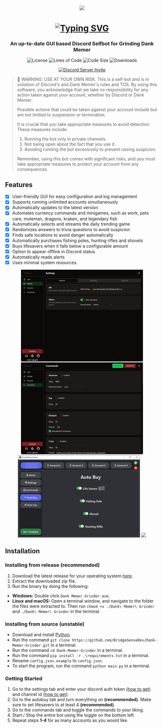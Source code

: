<br>

<div align="center">
  <img src=".github/assets/img/icon.png" width="100">

  # [![Typing SVG](https://readme-typing-svg.herokuapp.com?font=Permanent+Marker&size=40&pause=1000&color=598e3c&center=true&vCenter=true&width=435&lines=Dank+Memer+Grinder)](https://git.io/typing-svg)

  ### An up-to-date GUI based Discord Selfbot for Grinding Dank Memer

  ![License](https://img.shields.io/github/license/BridgeSenseDev/Dank-Memer-Grinder?color=598e3c&style=for-the-badge)
  ![Lines of Code](https://img.shields.io/tokei/lines/github/BridgeSenseDev/Dank-Memer-Grinder?color=598e3c&style=for-the-badge)
  ![Code Size](https://img.shields.io/github/languages/code-size/BridgeSenseDev/Dank-Memer-Grinder?color=598e3c&style=for-the-badge)
  ![Downloads](https://img.shields.io/github/downloads/BridgeSenseDev/Dank-Memer-Grinder/total?color=598e3c&style=for-the-badge)

  [![Discord Server Invite](https://discord.com/api/guilds/1052536060552433735/widget.png?style=banner2)](https://discord.gg/KTrmQnhCHb)
</div>


> 🚨 WARNING: USE AT YOUR OWN RISK. This is a self-bot and is in violation of Discord's and Dank Memer's rules and TOS. By using this software, you acknowledge that we take no responsibility for any action taken against your account, whether by Discord or Dank Memer.
>
>Possible actions that could be taken against your account include but are not limited to suspension or termination.
>
> It is crucial that you take appropriate measures to avoid detection. These measures include:
> <ol>
>  <li>Running the bot only in private channels.</li>
>  <li>Not being open about the fact that you use it.</li>
>  <li>Avoiding running the bot excessively to prevent raising suspicion.</li>
> </ol>
> Remember, using this bot comes with significant risks, and you must take appropriate measures to protect your account from any consequences.
      

## Features

-   [x] User-friendly GUI for easy configuration and log management
-   [x] Supports running unlimited accounts simultaneously
-   [x] Automatically updates to the latest version
-   [x] Automates currency commands and minigames, such as work, pets care, moleman, dragons, kraken, and legendary fish
-   [x] Automatically selects and streams the daily trending game
-   [x] Randomizes answers to trivia questions to avoid suspicion
-   [x] Finds safe locations to avoid danger automatically
-   [x] Automatically purchases fishing poles, hunting rifles and shovels
-   [x] Buys lifesavers when it falls below a configurable amount
-   [x] Option to appear offline in Discord status
-   [x] Automatically reads alerts
-   [x] Uses minimal system resources.

<div align="center">
  <img src=".github/assets/img/settings.png" width="400">
  <img src=".github/assets/img/commands.png" width="400">
  <img src=".github/assets/img/autobuy.png" width="400">
  <img src=".github/assets/img/gambling.png" width="400">
</div>

## Installation

### Installing from release (recommended)

1. Download the latest release for your operating system [here](https://github.com/BridgeSenseDev/Dank-Memer-Grinder/releases/).
2. Extract the downloaded zip file.
3. Run the binary by doing the following:

* **Windows:** Double click `Dank Memer Grinder.exe`.
* **Linux and macOS:** Open a terminal window, and navigate to the folder the files were extracted to. Then run `chmod +x ./Dank\ Memer\ Grinder` and `./Dank\ Memer\ Grinder` in the terminal.

### Installing from source (unstable)

* Download and install [Python](https://www.python.org/downloads/).
* Run the command `git clone https://github.com/BridgeSenseDev/Dank-Memer-Grinder.git` in a terminal.
* Run the command `cd Dank-Memer-Grinder` in a terminal.
* Run the command `pip install -r .\requirements.txt` in a terminal.
* Rename `config.json.example` to `config.json`.
* To start the program, run the command `python main.py` in a terminal.

### Getting Started

1. Go to the settings tab and enter your discord auth token [(how to get)](https://www.youtube.com/watch?v=YEgFvgg7ZPI) and channel id [(how to get)](https://support.discord.com/hc/en-us/articles/206346498-Where-can-I-find-my-User-Server-Message-ID-#:~:text=On%20Android%20press%20and%20hold,name%20and%20select%20Copy%20ID).
2. Go to the autobuy tab and turn everything on **(recommended)**. Make sure to set lifesavers to at least 4 **(recommended)**.
3. Go to the commands tab and toggle the commands to your liking.
4. Start / Stop the entire bot using the toggle on the bottom left.
5. Repeat steps **1-4** for as many accounts as you would like.
